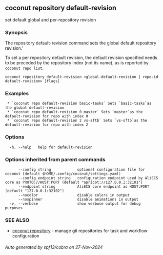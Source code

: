 ## coconut repository default-revision

set default global and per-repository revision

### Synopsis

The repository default-revision command sets the global default repository revision.'

To set a per repository default revision, the default revision specified needs to be preceded by the repository index (not its name), as is reported by `coconut repo list`.

```
coconut repository default-revision <global-default-revision | repo-id default-revision> [flags]
```

### Examples

```
 * `coconut repo default-revision basic-tasks` Sets `basic-tasks`as the global default-revision
 * `coconut repo default-revision 0 master` Sets `master`as the default-revision for repo with index 0
 * `coconut repo default-revision 2 vs-sftb` Sets `vs-sftb`as the default-revision for repo with index 2
```

### Options

```
  -h, --help   help for default-revision
```

### Options inherited from parent commands

```
      --config string            optional configuration file for coconut (default $HOME/.config/coconut/settings.yaml)
      --config_endpoint string   configuration endpoint used by AliECS core as PROTO://HOST:PORT (default "apricot://127.0.0.1:32101")
      --endpoint string          AliECS core endpoint as HOST:PORT (default "127.0.0.1:32102")
      --nocolor                  disable colors in output
      --nospinner                disable animations in output
  -v, --verbose                  show verbose output for debug purposes
```

### SEE ALSO

* [coconut repository](coconut_repository.md)	 - manage git repositories for task and workflow configuration

###### Auto generated by spf13/cobra on 27-Nov-2024
